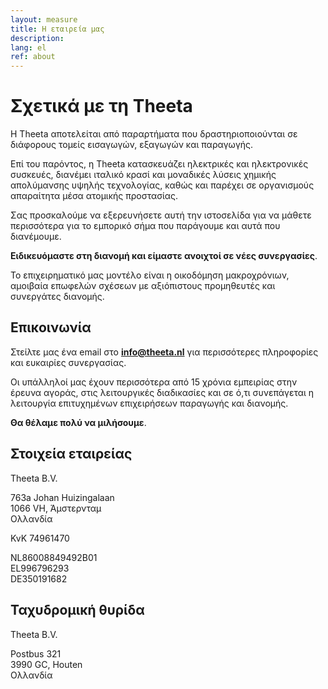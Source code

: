 ```yaml
---
layout: measure
title: Η εταιρεία μας
description: 
lang: el
ref: about
---
```


# Σχετικά με τη Theeta

Η Theeta αποτελείται από παραρτήματα που δραστηριοποιούνται σε διάφορους τομείς εισαγωγών, εξαγωγών και παραγωγής.

Επί του παρόντος, η Theeta κατασκευάζει ηλεκτρικές και ηλεκτρονικές συσκευές, διανέμει ιταλικό κρασί και μοναδικές λύσεις χημικής απολύμανσης υψηλής τεχνολογίας, καθώς και παρέχει σε οργανισμούς απαραίτητα μέσα ατομικής προστασίας. 

Σας προσκαλούμε να εξερευνήσετε αυτή την ιστοσελίδα για να μάθετε περισσότερα για το εμπορικό σήμα που παράγουμε και αυτά που διανέμουμε. 

**Ειδικευόμαστε στη διανομή και είμαστε ανοιχτοί σε νέες συνεργασίες**.

Το επιχειρηματικό μας μοντέλο είναι η οικοδόμηση μακροχρόνιων, αμοιβαία επωφελών σχέσεων με αξιόπιστους προμηθευτές και συνεργάτες διανομής.

## Επικοινωνία 

Στείλτε μας ένα email στο **[info@theeta.nl](mailto:info@theeta.nl)** για περισσότερες πληροφορίες και ευκαιρίες συνεργασίας.

Οι υπάλληλοί μας έχουν περισσότερα από 15 χρόνια εμπειρίας στην έρευνα αγοράς, στις λειτουργικές διαδικασίες και σε ό,τι συνεπάγεται η λειτουργία επιτυχημένων επιχειρήσεων παραγωγής και διανομής.

**Θα θέλαμε πολύ να μιλήσουμε**.


## Στοιχεία εταιρείας

Theeta B.V.

763a Johan Huizingalaan  
1066 VH, Άμστερνταμ  
Ολλανδία

KvK 74961470  

NL86008849492B01  
EL996796293  
DE350191682  


## Ταχυδρομική θυρίδα
Theeta B.V.

Postbus 321  
3990 GC, Houten  
Ολλανδία  